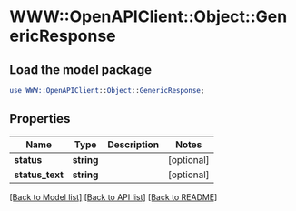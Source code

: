 # WWW::OpenAPIClient::Object::GenericResponse

## Load the model package
```perl
use WWW::OpenAPIClient::Object::GenericResponse;
```

## Properties
Name | Type | Description | Notes
------------ | ------------- | ------------- | -------------
**status** | **string** |  | [optional] 
**status_text** | **string** |  | [optional] 

[[Back to Model list]](../README.md#documentation-for-models) [[Back to API list]](../README.md#documentation-for-api-endpoints) [[Back to README]](../README.md)



